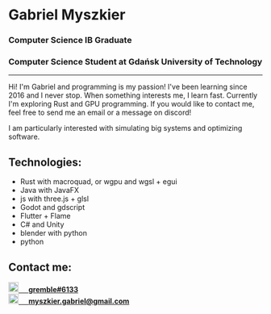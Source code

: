 # Gabriel Myszkier
### Computer Science IB Graduate
### Computer Science Student at Gdańsk University of Technology

---

Hi! I'm Gabriel and programming is my passion! I've been learning since 2016 and I never stop. When something interests me, I learn fast. Currently I'm exploring Rust and GPU programming. If you would like to contact me, feel free to send me an email or a message on discord!

I am particularly interested with simulating big systems and optimizing software.


## Technologies:
* Rust with macroquad, or wgpu and wgsl + egui
* Java with JavaFX
* js with three.js + glsl
* Godot and gdscript
* Flutter + Flame
* C# and Unity
* blender with python
* python


## Contact me:
<a href="https://discordapp.com/channels/@me/gremble#6133/">
  <img src="https://discord.com/assets/3437c10597c1526c3dbd98c737c2bcae.svg" width="20"/>
  &nbsp;&nbsp;&nbsp;
  <span style="font-weight: bold;">gremble#6133</span>
</a>

<br/>

<a href="mailto:myszkier.gabriel@gmail.com">
  <img src="https://lh3.googleusercontent.com/0rpHlrX8IG77awQMuUZpQ0zGWT7HRYtpncsuRnFo6V3c8Lh2hPjXnEuhDDd-OsLz1vua4ld2rlUYFAaBYk-rZCODmi2eJlwUEVsZgg" width="20"/>
  &nbsp;&nbsp;&nbsp;
  <span style="font-weight: bold;">myszkier.gabriel@gmail.com</span>
</a>
